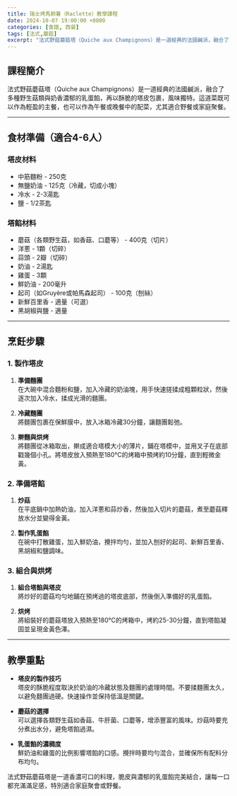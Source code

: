 ```yaml
---
title: 瑞士烤馬鈴薯（Raclette）教學課程
date: 2024-10-07 19:00:00 +0800
categories: [食譜, 西餐]
tags: [法式,蘑菇] 
excerpt: "法式野菇蘑菇塔（Quiche aux Champignons）是一道經典的法國鹹派，融合了多種野生菇類與奶香濃郁的乳蛋餡，再以酥脆的塔皮包裹，風味獨特。這道菜既可以作為輕盈的主餐，也可以作為午餐或晚餐中的配菜，尤其適合野餐或家庭聚餐"
---
```


## 課程簡介  
法式野菇蘑菇塔（Quiche aux Champignons）是一道經典的法國鹹派，融合了多種野生菇類與奶香濃郁的乳蛋餡，再以酥脆的塔皮包裹，風味獨特。這道菜既可以作為輕盈的主餐，也可以作為午餐或晚餐中的配菜，尤其適合野餐或家庭聚餐。

---

## 食材準備（適合4-6人）

### 塔皮材料
- 中筋麵粉 - 250克
- 無鹽奶油 - 125克（冷藏，切成小塊）
- 冷水 - 2-3湯匙
- 鹽 - 1/2茶匙

### 塔餡材料
- 蘑菇（各類野生菇，如香菇、口蘑等） - 400克（切片）
- 洋蔥 - 1顆（切碎）
- 蒜頭 - 2瓣（切碎）
- 奶油 - 2湯匙
- 雞蛋 - 3顆
- 鮮奶油 - 200毫升
- 起司（如Gruyère或帕馬森起司） - 100克（刨絲）
- 新鮮百里香 - 適量（可選）
- 黑胡椒與鹽 - 適量

---

## 烹飪步驟

### 1. **製作塔皮**

1. **準備麵團**  
   在大碗中混合麵粉和鹽，加入冷藏的奶油塊，用手快速搓揉成粗顆粒狀，然後逐次加入冷水，揉成光滑的麵團。

2. **冷藏麵團**  
   將麵團包裹在保鮮膜中，放入冰箱冷藏30分鐘，讓麵團鬆弛。

3. **擀麵與烘烤**  
   將麵團從冰箱取出，擀成適合塔模大小的薄片，鋪在塔模中，並用叉子在底部戳幾個小孔。將塔皮放入預熱至180°C的烤箱中預烤約10分鐘，直到輕微金黃。

### 2. **準備塔餡**

1. **炒菇**  
   在平底鍋中加熱奶油，加入洋蔥和蒜炒香，然後加入切片的蘑菇，煮至蘑菇釋放水分並變得金黃。

2. **製作乳蛋餡**  
   在碗中打散雞蛋，加入鮮奶油，攪拌均勻，並加入刨好的起司、新鮮百里香、黑胡椒和鹽調味。

### 3. **組合與烘烤**

1. **組合塔餡與塔皮**  
   將炒好的蘑菇均勻地鋪在預烤過的塔皮底部，然後倒入準備好的乳蛋餡。

2. **烘烤**  
   將組裝好的蘑菇塔放入預熱至180°C的烤箱中，烤約25-30分鐘，直到塔餡凝固並呈現金黃色澤。

---

## 教學重點

- **塔皮的製作技巧**  
   塔皮的酥脆程度取決於奶油的冷藏狀態及麵團的處理時間。不要揉麵團太久，以避免麵團過硬。快速操作並保持低溫是關鍵。

- **蘑菇的選擇**  
   可以選擇各類野生菇如香菇、牛肝菌、口蘑等，增添豐富的風味。炒菇時要充分煮出水分，避免塔餡過濕。

- **乳蛋餡的濃稠度**  
   鮮奶油和雞蛋的比例影響塔餡的口感。攪拌時要均勻混合，並確保所有配料分布均勻。

法式野菇蘑菇塔是一道香濃可口的料理，脆皮與濃郁的乳蛋餡完美結合，讓每一口都充滿滿足感，特別適合家庭聚會或野餐。
